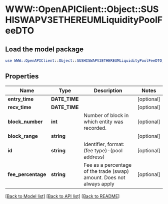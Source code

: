 # WWW::OpenAPIClient::Object::SUSHISWAPV3ETHEREUMLiquidityPoolFeeDTO

## Load the model package
```perl
use WWW::OpenAPIClient::Object::SUSHISWAPV3ETHEREUMLiquidityPoolFeeDTO;
```

## Properties
Name | Type | Description | Notes
------------ | ------------- | ------------- | -------------
**entry_time** | **DATE_TIME** |  | [optional] 
**recv_time** | **DATE_TIME** |  | [optional] 
**block_number** | **int** | Number of block in which entity was recorded. | [optional] 
**block_range** | **string** |  | [optional] 
**id** | **string** | Identifier, format: (fee type)-(pool address) | [optional] 
**fee_percentage** | **string** | Fee as a percentage of the trade (swap) amount. Does not always apply  | [optional] 

[[Back to Model list]](../README.md#documentation-for-models) [[Back to API list]](../README.md#documentation-for-api-endpoints) [[Back to README]](../README.md)


